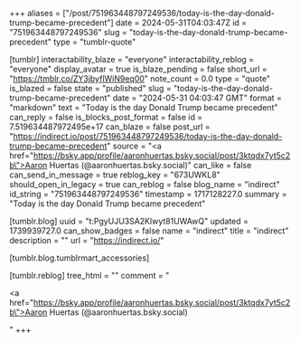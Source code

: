 +++
aliases = ["/post/751963448797249536/today-is-the-day-donald-trump-became-precedent"]
date = 2024-05-31T04:03:47Z
id = "751963448797249536"
slug = "today-is-the-day-donald-trump-became-precedent"
type = "tumblr-quote"

[tumblr]
interactability_blaze = "everyone"
interactability_reblog = "everyone"
display_avatar = true
is_blaze_pending = false
short_url = "https://tmblr.co/ZY3jbyflWiN9eq00"
note_count = 0.0
type = "quote"
is_blazed = false
state = "published"
slug = "today-is-the-day-donald-trump-became-precedent"
date = "2024-05-31 04:03:47 GMT"
format = "markdown"
text = "Today is the day Donald Trump became precedent"
can_reply = false
is_blocks_post_format = false
id = 7.519634487972495e+17
can_blaze = false
post_url = "https://indirect.io/post/751963448797249536/today-is-the-day-donald-trump-became-precedent"
source = "<a href=\"https://bsky.app/profile/aaronhuertas.bsky.social/post/3ktqdx7yt5c2b\">Aaron Huertas (@aaronhuertas.bsky.social)</a>"
can_like = false
can_send_in_message = true
reblog_key = "673UWKL8"
should_open_in_legacy = true
can_reblog = false
blog_name = "indirect"
id_string = "751963448797249536"
timestamp = 1717128227.0
summary = "Today is the day Donald Trump became precedent"

[tumblr.blog]
uuid = "t:PgyUJU3SA2Klwyt81UWAwQ"
updated = 1739939727.0
can_show_badges = false
name = "indirect"
title = "indirect"
description = ""
url = "https://indirect.io/"

[tumblr.blog.tumblrmart_accessories]

[tumblr.reblog]
tree_html = ""
comment = "<p><a href=\"https://bsky.app/profile/aaronhuertas.bsky.social/post/3ktqdx7yt5c2b\">Aaron Huertas (@aaronhuertas.bsky.social)</a></p>"
+++
